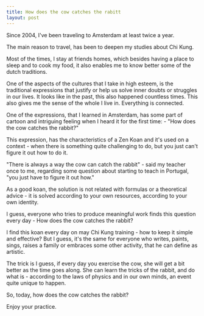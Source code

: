 ```yaml
---
title: How does the cow catches the rabitt
layout: post
---
```

Since 2004, I've been traveling to Amsterdam at least twice a year. 

The main reason to travel, has been to deepen my studies about Chi Kung. 

Most of the times, I stay at friends homes, which besides having a place to sleep and to cook my food, it also enables me to know better some of the dutch traditions. 

One of the aspects of the cultures that I take in high esteem, is the traditional expressions that justify or help us solve inner doubts or struggles in our lives. It looks like in the past, this also happened countless times. This also gives me the sense of the whole I live in. Everything is connected.  

One of the expressions, that I learned in Amsterdam, has some part of cartoon and intriguing feeling when I heard it for the first time: - "How does the cow catches the rabbit?"

This expression, has the characteristics of a Zen Koan and it's used on a context - when there is something quite challenging to do, but you just can't figure it out how to do it.

"There is always a way the cow can catch the rabbit" - said my teacher once to me, regarding some question about starting to teach in Portugal, "you just have to figure it out how."

As a good koan, the solution is not related with formulas or a theoretical advice - it is solved according to your own resources, according to your own identity.   

I guess, everyone who tries to produce meaningful work finds this question every day - How does the cow catches the rabbit?

I find this koan every day on may Chi Kung training - how to keep it simple and effective? But I guess, it's the same for everyone who writes, paints, sings, raises a family or embraces some other activity, that he can define as artistic.

The trick is I guess, if every day you exercise the cow, she will get a bit better as the time goes along. She can learn the tricks of the rabbit, and do what is - according to the laws of physics and in our own minds, an event quite unique to happen. 

So, today, how does the cow catches the rabbit?

Enjoy your practice. 